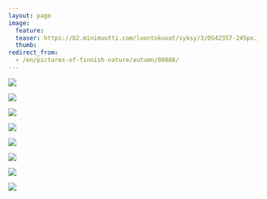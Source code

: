 ```yaml
---
layout: page
image:
  feature:
  teaser: https://b2.minimuutti.com/luontokuvat/syksy/3/DS42357-245px.jpg
  thumb:
redirect_from:
  - /en/pictures-of-finnish-nature/autumn/00088/
---
```


![](https://b2.minimuutti.com/luontokuvat/syksy/3/DS42362-800px.jpg)

![](https://b2.minimuutti.com/luontokuvat/syksy/3/DS42375-800px.jpg)

![](https://b2.minimuutti.com/luontokuvat/syksy/3/DS42356-800px.jpg)

![](https://b2.minimuutti.com/luontokuvat/syksy/3/DS42357-800px.jpg)

![](https://b2.minimuutti.com/luontokuvat/syksy/3/DS42358-800px.jpg)

![](https://b2.minimuutti.com/luontokuvat/syksy/3/DS42365-800px.jpg)

![](https://b2.minimuutti.com/luontokuvat/syksy/3/DS42366-800px.jpg)

![](https://b2.minimuutti.com/luontokuvat/syksy/3/DS42368-800px.jpg)
